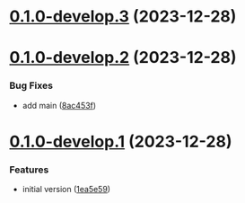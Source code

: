 # [0.1.0-develop.3](https://git.lumeweb.com/LumeWeb/web3.news-publisher/compare/v0.1.0-develop.2...v0.1.0-develop.3) (2023-12-28)

# [0.1.0-develop.2](https://git.lumeweb.com/LumeWeb/web3.news-publisher/compare/v0.1.0-develop.1...v0.1.0-develop.2) (2023-12-28)


### Bug Fixes

* add main ([8ac453f](https://git.lumeweb.com/LumeWeb/web3.news-publisher/commit/8ac453f5a7f0ff6ed4ac9c869f341a161101f298))

# [0.1.0-develop.1](https://git.lumeweb.com/LumeWeb/web3.news-publisher/compare/v0.0.1...v0.1.0-develop.1) (2023-12-28)


### Features

* initial version ([1ea5e59](https://git.lumeweb.com/LumeWeb/web3.news-publisher/commit/1ea5e59d72a6cc2344b47c3ecdc1272833c1e6e9))
